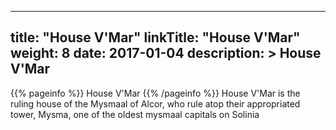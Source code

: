 
---
title: "House V'Mar"
linkTitle: "House V'Mar"
weight: 8
date: 2017-01-04
description: >
 House V'Mar
---

{{% pageinfo %}}
House V'Mar
{{% /pageinfo %}}
House V'Mar is the ruling house of the Mysmaal of Alcor, who rule atop their appropriated tower, Mysma, one of the oldest mysmaal capitals on Solinia

